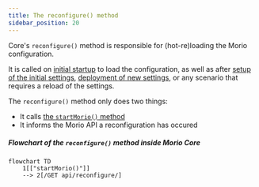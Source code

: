 ```yaml
---
title: The reconfigure() method
sidebar_position: 20
---
```


Core's `reconfigure()` method is responsible for (hot-re)loading the Morio configuration.

It is called on [initial startup](/docs/guides/core/starup) to load the
configuration, as well as after [setup of the initial
settings](/docs/guides/core/setup), [deployment of new
settings](/docs/guides/core/deplow), or any scenario that requires a 
reload of the settings.

The `reconfigure()` method only does two things:

- It calls [the `startMorio()` method](/docs/guides/core/startmorio)
- It informs the Morio API a reconfiguration has occured

##### Flowchart of the `reconfigure()` method inside Morio Core

```mermaid
flowchart TD
    1[["startMorio()"]]
    --> 2[/GET api/reconfigure/]
```

